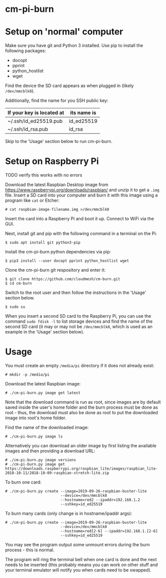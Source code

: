 # cm-pi-burn

# Setup on 'normal' computer

Make sure you have git and Python 3 installed. Use pip to install the following
packages:

- docopt
- pprint
- python_hostlist
- wget

Find the device the SD card appears as when plugged in (likely `/dev/mmcblk0`).

Additionally, find the name for you SSH public key:

| If your key is located at | its name is |
|---------------------------|-------------|
| ~/.ssh/id_ed25519.pub     | id_ed25519  |
| ~/.ssh/id_rsa.pub         | id_rsa      |

Skip to the 'Usage' section below to run cm-pi-burn.

# Setup on Raspberry Pi

TODO verify this works with no errors

Download the latest Raspbian Desktop image from <https://www.raspberrypi.org/downloads/raspbian/> and unzip it to get a `.img` file. Insert a SD card into your computer and burn it with this image using a program like `cat` or Etcher:

```
# cat raspbian-image-filename.img >/dev/mmcblk0
```

Insert the card into a Raspberry Pi and boot it up. Connect to WiFi via the GUI.

Next, install git and pip with the following command in a terminal on the Pi:

```
$ sudo apt install git python3-pip
```

Install the cm-pi-burn python dependencies via pip:

```
$ pip3 install --user docopt pprint python_hostlist wget
```

Clone the cm-pi-burn git respository and enter it:

```
$ git clone https://github.com/cloudmesh/cm-burn.git
$ cd cm-burn
```

Switch to the root user and then follow the instructions in the 'Usage' section
below.

```
$ sudo su
```

When you insert a second SD card to the Raspberry Pi, you can use the command
`sudo fdisk -l` to list storage devices and find the name of the second SD card
(it may or may not be `/dev/mmcblk0`, which is used as an example in the
'Usage' section below).

# Usage

You must create an empty `/media/pi` directory if it does not already exist:

```
# mkdir -p /media/pi
```

Download the latest Raspbian image:

```
# ./cm-pi-burn.py image get latest
```

Note that the download command is run as root, since images are by default
saved inside the user's home folder and the burn process must be done as root -
thus, the download must also be done as root to put the downloaded image into
root's home folder.

Find the name of the downloaded image:

```
# ./cm-pi-burn.py image ls
```

Alternatively you can download an older image by first listing the available
images and then providing a download URL:

```
# ./cm-pi-burn.py image versions
# ./cm-pi-burn.py image get https://downloads.raspberrypi.org/raspbian_lite/images/raspbian_lite-2018-10-11/2018-10-09-raspbian-stretch-lite.zip
```

To burn one card:

```
# ./cm-pi-burn.py create --image=2019-09-26-raspbian-buster-lite
                         --device=/dev/mmcblk0
                         --hostname=red2 --ipaddr=192.168.1.2
                         --sshkey=id_ed25519
```

To burn many cards (only change is in hostname/ipaddr args):

```
# ./cm-pi-burn.py create --image=2019-09-26-raspbian-buster-lite
                         --device=/dev/mmcblk0
                         --hostname=red[2-6] --ipaddr=192.168.1.[2-6]
                         --sshkey=id_ed25519
```

You may see the program output some unmount errors during the burn process -
this is normal.

The program will ring the terminal bell when one card is done and the next
needs to be inserted (this probably means you can work on other stuff and your
terminal emulator will notify you when cards need to be swapped).
